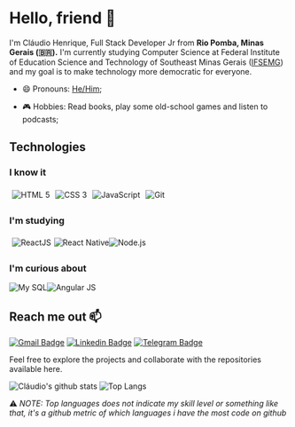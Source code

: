 <!--
**01ch01/01ch01** is a ✨ _special_ ✨ repository because its `README.md` (this file) appears on your GitHub profile.

Here are some ideas to get you started:

- 🔭 I’m currently working on ...
- 🌱 I’m currently learning ...
- 👯 I’m looking to collaborate on ...
- 🤔 I’m looking for help with ...
- 💬 Ask me about ...
- 📫 How to reach me: ...
- 😄 Pronouns: ...
- ⚡ Fun fact: ...
-->

# Hello, friend 👋

I'm Cláudio Henrique, Full Stack Developer Jr from **Rio Pomba, Minas Gerais (🇧🇷).** I'm currently studying Computer Science at Federal Institute of Education Science and Technology of Southeast Minas Gerais ([IFSEMG](https://www.ifsudestemg.edu.br/riopomba)) and my goal is to make technology more democratic for everyone.

- 😄 Pronouns: [He/Him](https://www.mypronouns.org/he-him);

- 🎮 Hobbies: Read books, play some old-school games and listen to podcasts;

## Technologies

### I know it

<img style="padding:5px" src="https://xesque.rocketseat.dev/platform/tech/html5.svg" alt="HTML 5" title="HTML 5"/><img style="padding:5px" src="https://xesque.rocketseat.dev/platform/tech/css3.svg" alt="CSS 3" title="CSS 3"/><img style="padding:5px" src="https://xesque.rocketseat.dev/platform/tech/javascript.svg" alt="JavaScript" title="JavaScript"/><img style="padding:5px" src="https://xesque.rocketseat.dev/platform/tech/git.svg" alt="Git" title="Git"/>

### I'm studying

<img style="padding:5px" src="https://xesque.rocketseat.dev/platform/tech/reactjs.svg"  alt="ReactJS" title="ReactJS"/><img src="https://xesque.rocketseat.dev/platform/tech/react-native.svg" alt="React Native" title="React Native"/><img src="https://xesque.rocketseat.dev/platform/tech/node.svg" alt="Node.js" title="Node.js"/>


### I'm curious about

<img src="https://xesque.rocketseat.dev/platform/tech/mysql.svg" alt="My SQL" title="My SQL"/><img src="https://xesque.rocketseat.dev/platform/tech/angularjs.svg" alt="Angular JS" title="Angular JS"/>

## Reach me out 📫

[![Gmail Badge](https://img.shields.io/badge/-gmail-c14438?style=for-the-badge&logo=Gmail&logoColor=white)](mailto:00claudio.henrique@gmail.com 'Connect via Email')
[![Linkedin Badge](https://img.shields.io/badge/-LinkedIn-0072b1?style=for-the-badge&logo=Linkedin&logoColor=white)](https://www.linkedin.com/in/01ch01/ 'Connect on LinkedIn')
[![Telegram Badge](https://img.shields.io/badge/-Telegram-0088CC?style=for-the-badge&logo=Telegram&logoColor=white)](https://t.me/claudio_henrique 'Contact on Telegram')

Feel free to explore the projects and collaborate with the repositories available here.

![Cláudio's github stats](https://github-readme-stats.vercel.app/api?username=01ch01&count_private=true&show_icons=true&theme=vision-friendly-dark&hide=stars)
![Top Langs](https://github-readme-stats.vercel.app/api/top-langs/?username=01ch01&layout=compact&theme=vision-friendly-dark)

⚠️ _NOTE: Top languages does not indicate my skill level or something like that, it's a github metric of which languages i have the most code on github_
